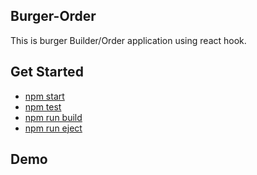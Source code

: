 ## Burger-Order 
This is burger Builder/Order application using react hook. 


## Get Started
  - [npm start](#npm-start)
  - [npm test](#npm-test)
  - [npm run build](#npm-run-build)
  - [npm run eject](#npm-run-eject)

## Demo
